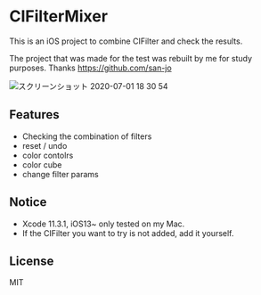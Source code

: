 CIFilterMixer
===

This is an iOS project to combine CIFilter and check the results.

The project that was made for the test was rebuilt by me for study purposes. Thanks https://github.com/san-jo

![スクリーンショット 2020-07-01 18 30 54](https://user-images.githubusercontent.com/22883147/86228258-1f874200-bbc9-11ea-8526-1632003a2211.png)

## Features
 - Checking the combination of filters
 - reset / undo
 - color contolrs
 - color cube
 - change filter params

## Notice
 - Xcode 11.3.1, iOS13~ only tested on my Mac.
 - If the CIFilter you want to try is not added, add it yourself.

## License
MIT
